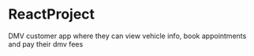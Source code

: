 # ReactProject
DMV customer app where they can view vehicle info, book appointments and pay their dmv fees
